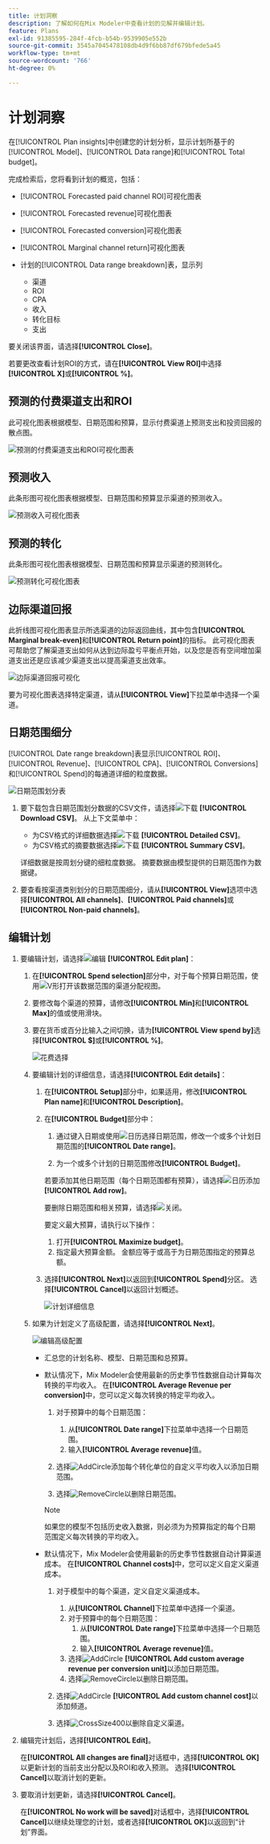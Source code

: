```yaml
---
title: 计划洞察
description: 了解如何在Mix Modeler中查看计划的见解并编辑计划。
feature: Plans
exl-id: 91385595-284f-4fcb-b54b-9539905e552b
source-git-commit: 3545a7045478108db4d9f6bb87df679bfede5a45
workflow-type: tm+mt
source-wordcount: '766'
ht-degree: 0%

---
```


# 计划洞察


在[!UICONTROL Plan insights]中创建您的计划分析，显示计划所基于的[!UICONTROL Model]、[!UICONTROL Data range]和[!UICONTROL Total budget]。

完成检索后，您将看到计划的概览，包括：

- [!UICONTROL Forecasted paid channel ROI]可视化图表
- [!UICONTROL Forecasted revenue]可视化图表
- [!UICONTROL Forecasted conversion]可视化图表
- [!UICONTROL Marginal channel return]可视化图表
- 计划的[!UICONTROL Data range breakdown]表，显示列

   - 渠道
   - ROI
   - CPA
   - 收入
   - 转化目标
   - 支出

要关闭该界面，请选择&#x200B;**[!UICONTROL Close]**。

若要更改查看计划ROI的方式，请在&#x200B;**[!UICONTROL View ROI]**&#x200B;中选择&#x200B;**[!UICONTROL X]**&#x200B;或&#x200B;**[!UICONTROL  %]**。

## 预测的付费渠道支出和ROI

此可视化图表根据模型、日期范围和预算，显示付费渠道上预测支出和投资回报的散点图。

![预测的付费渠道支出和ROI可视化图表](../assets/overview-plan-forecasted-paid-channel-send-roi.png)


## 预测收入

此条形图可视化图表根据模型、日期范围和预算显示渠道的预测收入。

![预测收入可视化图表](../assets/overview-plan-forecasted-revenue.png)


## 预测的转化

此条形图可视化图表根据模型、日期范围和预算显示渠道的预测转化。

![预测转化可视化图表](../assets/overview-plan-forecasted-conversions.png)


## 边际渠道回报

此折线图可视化图表显示所选渠道的边际返回曲线，其中包含&#x200B;**[!UICONTROL Marginal break-even]**&#x200B;和&#x200B;**[!UICONTROL Return point]**&#x200B;的指标。 此可视化图表可帮助您了解渠道支出如何从达到边际盈亏平衡点开始，以及您是否有空间增加渠道支出还是应该减少渠道支出以提高渠道支出效率。

![边际渠道回报可视化](../assets/overview-plan-marginal-channel-return.png)

要为可视化图表选择特定渠道，请从&#x200B;**[!UICONTROL View]**&#x200B;下拉菜单中选择一个渠道。


## 日期范围细分

[!UICONTROL Date range breakdown]表显示[!UICONTROL ROI]、[!UICONTROL Revenue]、[!UICONTROL CPA]、[!UICONTROL Conversions]和[!UICONTROL Spend]的每通道详细的粒度数据。

![日期范围划分表](../assets/overview-plan-date-range-breakdown.png)

1. 要下载包含日期范围划分数据的CSV文件，请选择![下载](/help/assets/icons/Download.svg) **[!UICONTROL Download CSV]**。 从上下文菜单中：

   - 为CSV格式的详细数据选择![下载](/help/assets/icons/Download.svg) **[!UICONTROL Detailed CSV]**。
   - 为CSV格式的摘要数据选择![下载](/help/assets/icons/Download.svg) **[!UICONTROL Summary CSV]**。

   详细数据是按周划分键的细粒度数据。 摘要数据由模型提供的日期范围作为数据键。

1. 要查看按渠道类别划分的日期范围细分，请从&#x200B;**[!UICONTROL View]**&#x200B;选项中选择&#x200B;**[!UICONTROL All channels]**、**[!UICONTROL Paid channels]**&#x200B;或&#x200B;**[!UICONTROL Non-paid channels]**。


## 编辑计划

1. 要编辑计划，请选择![编辑](/help/assets/icons/Edit.svg) **[!UICONTROL Edit plan]**：

   1. 在&#x200B;**[!UICONTROL Spend selection]**&#x200B;部分中，对于每个预算日期范围，使用![V形](/help/assets/icons/ChevronRight.svg)打开该数据范围的渠道分配视图。

   1. 要修改每个渠道的预算，请修改&#x200B;**[!UICONTROL Min]**&#x200B;和&#x200B;**[!UICONTROL Max]**&#x200B;的值或使用滑块。

   1. 要在货币或百分比输入之间切换，请为&#x200B;**[!UICONTROL View spend by]**&#x200B;选择&#x200B;**[!UICONTROL $]**&#x200B;或&#x200B;**[!UICONTROL %]**。

      ![花费选择](/help/assets/spend-selection.png)

   1. 要编辑计划的详细信息，请选择&#x200B;**[!UICONTROL Edit details]**：

      1. 在&#x200B;**[!UICONTROL Setup]**&#x200B;部分中，如果适用，修改&#x200B;**[!UICONTROL Plan name]**&#x200B;和&#x200B;**[!UICONTROL Description]**。

      1. 在&#x200B;**[!UICONTROL Budget]**&#x200B;部分中：

         1. 通过键入日期或使用![日历](/help/assets/icons/Calendar.svg)选择日期范围，修改一个或多个计划日期范围的&#x200B;**[!UICONTROL Date range]**。

         1. 为一个或多个计划的日期范围修改&#x200B;**[!UICONTROL Budget]**。

         若要添加其他日期范围（每个日期范围都有预算），请选择![日历添加](/help/assets/icons/CalendarAdd.svg) **[!UICONTROL Add row]**。

         要删除日期范围和相关预算，请选择![关闭](/help/assets/icons/Close.svg)。

         要定义最大预算，请执行以下操作：

         1. 打开&#x200B;**[!UICONTROL Maximize budget]**。
         1. 指定最大预算金额。 金额应等于或高于为日期范围指定的预算总额。

      1. 选择&#x200B;**[!UICONTROL Next]**&#x200B;以返回到&#x200B;**[!UICONTROL Spend]**&#x200B;分区。 选择&#x200B;**[!UICONTROL Cancel]**&#x200B;以返回计划概述。

         ![计划详细信息](/help/assets/plan-details.png)

   1. 如果为计划定义了高级配置，请选择&#x200B;**[!UICONTROL Next]**。

      ![编辑高级配置](../assets/edit-plan-advanced-configuration.png)

      - 汇总您的计划名称、模型、日期范围和总预算。

      - 默认情况下，Mix Modeler会使用最新的历史季节性数据自动计算每次转换的平均收入。 在&#x200B;**[!UICONTROL Average Revenue per conversion]**&#x200B;中，您可以定义每次转换的特定平均收入。

         1. 对于预算中的每个日期范围：
            1. 从&#x200B;**[!UICONTROL Date range]**&#x200B;下拉菜单中选择一个日期范围。
            1. 输入&#x200B;**[!UICONTROL Average revenue]**&#x200B;值。

         1. 选择![AddCircle](/help/assets/icons/AddCircle.svg)添加每个转化单位的自定义平均收入以添加日期范围。
         1. 选择![RemoveCircle](/help/assets/icons/RemoveCircle.svg)以删除日期范围。

        >[!NOTE]
        >
        >如果您的模型不包括历史收入数据，则必须为为预算指定的每个日期范围定义每次转换的平均收入。
        >

      - 默认情况下，Mix Modeler会使用最新的历史季节性数据自动计算渠道成本。 在&#x200B;**[!UICONTROL Channel costs]**&#x200B;中，您可以定义自定义渠道成本。

         1. 对于模型中的每个渠道，定义自定义渠道成本。
            1. 从&#x200B;**[!UICONTROL Channel]**&#x200B;下拉菜单中选择一个渠道。
            1. 对于预算中的每个日期范围：
               1. 从&#x200B;**[!UICONTROL Date range]**&#x200B;下拉菜单中选择一个日期范围。
               1. 输入&#x200B;**[!UICONTROL Average revenue]**&#x200B;值。
            1. 选择![AddCircle](/help/assets/icons/AddCircle.svg) **[!UICONTROL Add custom average revenue per conversion unit]**&#x200B;以添加日期范围。
            1. 选择![RemoveCircle](/help/assets/icons/RemoveCircle.svg)以删除日期范围。

         1. 选择![AddCircle](/help/assets/icons/AddCircle.svg) **[!UICONTROL Add custom channel cost]**&#x200B;以添加频道。
         1. 选择![CrossSize400](/help/assets/icons/CrossSize400.svg)以删除自定义渠道。


1. 编辑完计划后，选择&#x200B;**[!UICONTROL Edit]**。

   在&#x200B;**[!UICONTROL All changes are final]**&#x200B;对话框中，选择&#x200B;**[!UICONTROL OK]**&#x200B;以更新计划的当前支出分配以及ROI和收入预测。 选择&#x200B;**[!UICONTROL Cancel]**&#x200B;以取消计划的更新。

1. 要取消计划更新，请选择&#x200B;**[!UICONTROL Cancel]**。

   在&#x200B;**[!UICONTROL No work will be saved]**&#x200B;对话框中，选择&#x200B;**[!UICONTROL Cancel]**&#x200B;以继续处理您的计划，或者选择&#x200B;**[!UICONTROL OK]**&#x200B;以返回到“计划”界面。
